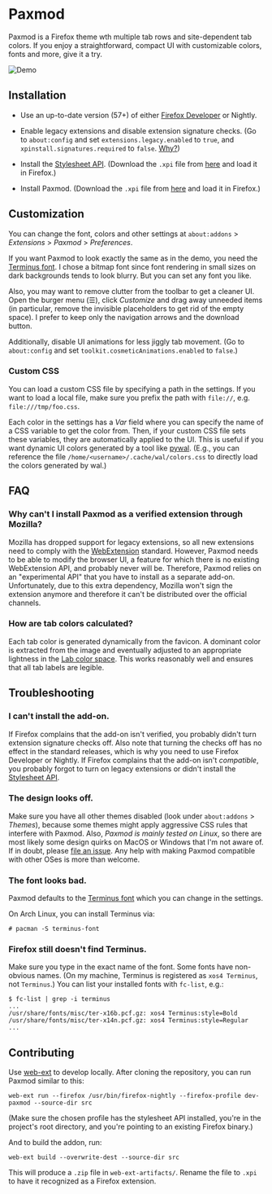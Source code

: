
# Paxmod

Paxmod is a Firefox theme wth multiple tab rows and site-dependent tab colors. If you enjoy a straightforward, compact UI with customizable colors, fonts and more, give it a try.

![Demo](https://i.imgur.com/bjYnDKY.gif)

## Installation

- Use an up-to-date version (57+) of either [Firefox Developer](https://www.mozilla.org/en-US/firefox/developer/) or Nightly.

- Enable legacy extensions and disable extension signature checks. (Go to `about:config` and set `extensions.legacy.enabled` to `true`, and `xpinstall.signatures.required` to `false`. [Why?](#why-cant-i-install-paxmod-as-a-verified-extension-through-mozilla))

- Install the [Stylesheet API](https://github.com/numirias/stylesheet-api-experiment). (Download the `.xpi` file from  [here](https://github.com/numirias/stylesheet-api-experiment/releases/latest) and load it in Firefox.)

- Install Paxmod. (Download the `.xpi` file from [here](https://github.com/numirias/paxmod/releases/latest) and load it in Firefox.)

## Customization

You can change the font, colors and other settings at `about:addons` > *Extensions* > *Paxmod* > *Preferences*.

If you want Paxmod to look exactly the same as in the demo, you need the [Terminus font](http://terminus-font.sourceforge.net/). I chose a bitmap font since font rendering in small sizes on dark backgrounds tends to look blurry. But you can set any font you like.

Also, you may want to remove clutter from the toolbar to get a cleaner UI. Open the burger menu (☰), click *Customize* and drag away unneeded items (in particular, remove the invisible placeholders to get rid of the empty space). I prefer to keep only the navigation arrows and the download button.

Additionally, disable UI animations for less jiggly tab movement. (Go to `about:config` and set `toolkit.cosmeticAnimations.enabled` to `false`.)

### Custom CSS

You can load a custom CSS file by specifying a path in the settings. If you want to load a local file, make sure you prefix the path with `file://`, e.g. `file:///tmp/foo.css`.

Each color in the settings has a *Var* field where you can specify the name of a CSS variable to get the color from. Then, if your custom CSS file sets these variables, they are automatically applied to the UI. This is useful if you want dynamic UI colors generated by a tool like [pywal](https://github.com/dylanaraps/pywal). (E.g., you can reference the file `/home/<username>/.cache/wal/colors.css` to directly load the colors generated by wal.)



## FAQ

### Why can't I install Paxmod as a verified extension through Mozilla?

Mozilla has dropped support for legacy extensions, so all new extensions need to comply with the [WebExtension](https://developer.mozilla.org/en-US/Add-ons/WebExtensions) standard. However, Paxmod needs to be able to modify the browser UI, a feature for which there is no existing WebExtension API, and probably never will be. Therefore, Paxmod relies on an "experimental API" that you have to install as a separate add-on. Unfortunately, due to this extra dependency, Mozilla won't sign the extension anymore and therefore it can't be distributed over the official channels.

### How are tab colors calculated?

Each tab color is generated dynamically from the favicon. A dominant color is extracted from the image and eventually adjusted to an appropriate lightness in the [Lab color space](https://en.wikipedia.org/wiki/Lab_color_space). This works reasonably well and ensures that all tab labels are legible.

## Troubleshooting

### I can't install the add-on.

If Firefox complains that the add-on isn't verified, you probably didn't turn extension signature checks off. Also note that turning the checks off has no effect in the standard releases, which is why you need to use Firefox Developer or Nightly. If Firefox complains that the add-on isn't *compatible*, you probably forgot to turn on legacy extensions or didn't install the [Stylesheet API](https://github.com/numirias/stylesheet-api-experiment).

### The design looks off.

Make sure you have all other themes disabled (look under `about:addons` > *Themes*), because some themes might apply aggressive CSS rules that interfere with Paxmod. Also, *Paxmod is mainly tested on Linux*, so there are most likely some design quirks on MacOS or Windows that I'm not aware of. If in doubt, please [file an issue](https://github.com/numirias/paxmod/issues/new). Any help with making Paxmod compatible with other OSes is more than welcome.

### The font looks bad.

Paxmod defaults to the [Terminus font](http://terminus-font.sourceforge.net/) which you can change in the settings.

On Arch Linux, you can install Terminus via:

    # pacman -S terminus-font

### Firefox still doesn't find Terminus.

Make sure you type in the exact name of the font. Some fonts have non-obvious names. (On my machine, Terminus is registered as `xos4 Terminus`, not `Terminus`.) You can list your installed fonts with `fc-list`, e.g.:

    $ fc-list | grep -i terminus
    ...
    /usr/share/fonts/misc/ter-x16b.pcf.gz: xos4 Terminus:style=Bold
    /usr/share/fonts/misc/ter-x14n.pcf.gz: xos4 Terminus:style=Regular
    ...

## Contributing

Use [web-ext](https://developer.mozilla.org/en-US/Add-ons/WebExtensions/Getting_started_with_web-ext) to develop locally. After cloning the repository, you can run Paxmod similar to this:

    web-ext run --firefox /usr/bin/firefox-nightly --firefox-profile dev-paxmod --source-dir src

(Make sure the chosen profile has the stylesheet API installed, you're in the project's root directory, and you're pointing to an existing Firefox binary.)

And to build the addon, run:

    web-ext build --overwrite-dest --source-dir src 

This will produce a `.zip` file in `web-ext-artifacts/`. Rename the file to `.xpi` to have it recognized as a Firefox extension.
